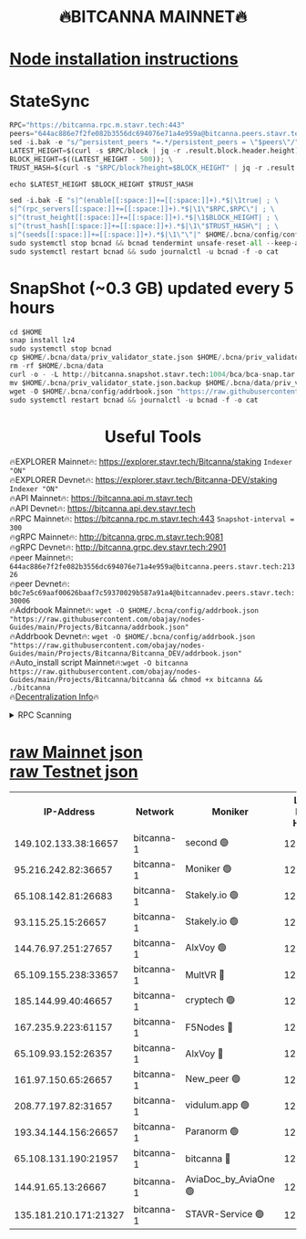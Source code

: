 <h1 align="center"> 🔥BITCANNA MAINNET🔥</h1>


[Node installation instructions](https://github.com/obajay/nodes-Guides/tree/main/Projects/Bitcanna)
=

# StateSync
```python
RPC="https://bitcanna.rpc.m.stavr.tech:443"
peers="644ac886e7f2fe082b3556dc694076e71a4e959a@bitcanna.peers.stavr.tech:21326"
sed -i.bak -e "s/^persistent_peers *=.*/persistent_peers = \"$peers\"/" $HOME/.bcna/config/config.toml
LATEST_HEIGHT=$(curl -s $RPC/block | jq -r .result.block.header.height); \
BLOCK_HEIGHT=$((LATEST_HEIGHT - 500)); \
TRUST_HASH=$(curl -s "$RPC/block?height=$BLOCK_HEIGHT" | jq -r .result.block_id.hash)

echo $LATEST_HEIGHT $BLOCK_HEIGHT $TRUST_HASH

sed -i.bak -E "s|^(enable[[:space:]]+=[[:space:]]+).*$|\1true| ; \
s|^(rpc_servers[[:space:]]+=[[:space:]]+).*$|\1\"$RPC,$RPC\"| ; \
s|^(trust_height[[:space:]]+=[[:space:]]+).*$|\1$BLOCK_HEIGHT| ; \
s|^(trust_hash[[:space:]]+=[[:space:]]+).*$|\1\"$TRUST_HASH\"| ; \
s|^(seeds[[:space:]]+=[[:space:]]+).*$|\1\"\"|" $HOME/.bcna/config/config.toml
sudo systemctl stop bcnad && bcnad tendermint unsafe-reset-all --keep-addr-book
sudo systemctl restart bcnad && sudo journalctl -u bcnad -f -o cat
```
# SnapShot (~0.3 GB) updated every 5 hours
```python
cd $HOME
snap install lz4
sudo systemctl stop bcnad
cp $HOME/.bcna/data/priv_validator_state.json $HOME/.bcna/priv_validator_state.json.backup
rm -rf $HOME/.bcna/data
curl -o - -L http://bitcanna.snapshot.stavr.tech:1004/bca/bca-snap.tar.lz4 | lz4 -c -d - | tar -x -C $HOME/.bcna --strip-components 2
mv $HOME/.bcna/priv_validator_state.json.backup $HOME/.bcna/data/priv_validator_state.json
wget -O $HOME/.bcna/config/addrbook.json "https://raw.githubusercontent.com/obajay/nodes-Guides/main/Projects/Bitcanna/addrbook.json"
sudo systemctl restart bcnad && journalctl -u bcnad -f -o cat
```

 <h1 align="center"> Useful Tools</h1>

🔥EXPLORER Mainnet🔥:    https://explorer.stavr.tech/Bitcanna/staking          `Indexer "ON"` \
🔥EXPLORER Devnet🔥:     https://explorer.stavr.tech/Bitcanna-DEV/staking     `Indexer "ON"` \
🔥API Mainnet🔥:         https://bitcanna.api.m.stavr.tech \
🔥API Devnet🔥:          https://bitcanna.api.dev.stavr.tech \
🔥RPC Mainnet🔥:         https://bitcanna.rpc.m.stavr.tech:443         `Snapshot-interval = 300` \
🔥gRPC Mainnet🔥:        http://bitcanna.grpc.m.stavr.tech:9081 \
🔥gRPC Devnet🔥:         http://bitcanna.grpc.dev.stavr.tech:2901 \
🔥peer Mainnet🔥:        `644ac886e7f2fe082b3556dc694076e71a4e959a@bitcanna.peers.stavr.tech:21326` \
🔥peer Devnet🔥:         `b0c7e5c69aaf00626baaf7c59370029b587a91a4@bitcannadev.peers.stavr.tech:30006` \
🔥Addrbook Mainnet🔥:    ```wget -O $HOME/.bcna/config/addrbook.json "https://raw.githubusercontent.com/obajay/nodes-Guides/main/Projects/Bitcanna/addrbook.json"``` \
🔥Addrbook Devnet🔥:    ```wget -O $HOME/.bcna/config/addrbook.json "https://raw.githubusercontent.com/obajay/nodes-Guides/main/Projects/Bitcanna/Bitcanna_DEV/addrbook.json"``` \
🔥Auto_install script Mainnet🔥:```wget -O bitcanna https://raw.githubusercontent.com/obajay/nodes-Guides/main/Projects/Bitcanna/bitcanna && chmod +x bitcanna && ./bitcanna``` \
🔥[Decentralization Info](https://github.com/obajay/StateSync-snapshots/tree/main/Projects/Bitcanna/Decentralization)🔥


<details>
<summary>RPC Scanning</summary>

<h2 align="center"> We scan nodes in real time every 4 hours. And we provide the final result of RPC endpoints.
We cannot influence the operation of these nodes in any way. </h2>


```python
If Voting Power is higher than 0 --> then the Node is a validator of the network and may be subject to attack and be a potential threat to the chain.
```
```python
We marked such validators with a red symbol
```

</details>

[raw Mainnet json](https://rpc-check.bcam.stavr.tech/bcam/rpc-bcam-result.json) \
[raw Testnet json](https://github.com/obajay/StateSync-snapshots/tree/main/Projects/Bitcanna/Rpc-Check-Testnet)
=



<table><tr><th>IP-Address</th><th>Network</th><th>Moniker</th><th>Latest Block Height</th><th>Earliest Block Height</th><th>Catching Up</th><th>Tx Index</th><th>Voting Power</th><th>Scan Time</th></tr><tr><td>149.102.133.38:16657</td><td>bitcanna-1</td><td>second 🟢</td><td>12948063</td><td>1</td><td>False</td><td>on</td><td>0</td><td>2024-03-10T12:16:46.857799672UTC</td></tr><tr><td>95.216.242.82:36657</td><td>bitcanna-1</td><td>Moniker 🟢</td><td>12948053</td><td>5776907</td><td>False</td><td>on</td><td>0</td><td>2024-03-10T12:15:45.484217802UTC</td></tr><tr><td>65.108.142.81:26683</td><td>bitcanna-1</td><td>Stakely.io 🟢</td><td>12948056</td><td>6152001</td><td>False</td><td>on</td><td>0</td><td>2024-03-10T12:16:06.708004272UTC</td></tr><tr><td>93.115.25.15:26657</td><td>bitcanna-1</td><td>Stakely.io 🟢</td><td>12948056</td><td>6520001</td><td>False</td><td>on</td><td>0</td><td>2024-03-10T12:16:02.310706756UTC</td></tr><tr><td>144.76.97.251:27657</td><td>bitcanna-1</td><td>AlxVoy 🟢</td><td>12948061</td><td>8805201</td><td>False</td><td>on</td><td>0</td><td>2024-03-10T12:16:36.321696734UTC</td></tr><tr><td>65.109.155.238:33657</td><td>bitcanna-1</td><td>MultVR 🔴</td><td>12862073</td><td>9933415</td><td>False</td><td>on</td><td>353850</td><td>2024-03-10T12:16:14.220274678UTC</td></tr><tr><td>185.144.99.40:46657</td><td>bitcanna-1</td><td>cryptech 🟢</td><td>12948052</td><td>11528001</td><td>False</td><td>on</td><td>0</td><td>2024-03-10T12:15:41.110046387UTC</td></tr><tr><td>167.235.9.223:61157</td><td>bitcanna-1</td><td>F5Nodes 🔴</td><td>12948058</td><td>12084001</td><td>False</td><td>on</td><td>570</td><td>2024-03-10T12:16:16.480335552UTC</td></tr><tr><td>65.109.93.152:26357</td><td>bitcanna-1</td><td>AlxVoy 🔴</td><td>12948063</td><td>12109301</td><td>False</td><td>on</td><td>1391822</td><td>2024-03-10T12:16:47.370747649UTC</td></tr><tr><td>161.97.150.65:26657</td><td>bitcanna-1</td><td>New_peer 🟢</td><td>12948057</td><td>12254001</td><td>False</td><td>on</td><td>0</td><td>2024-03-10T12:16:06.983356835UTC</td></tr><tr><td>208.77.197.82:31657</td><td>bitcanna-1</td><td>vidulum.app 🟢</td><td>12948057</td><td>12386934</td><td>False</td><td>on</td><td>0</td><td>2024-03-10T12:16:09.759698023UTC</td></tr><tr><td>193.34.144.156:26657</td><td>bitcanna-1</td><td>Paranorm 🟢</td><td>12948059</td><td>12697701</td><td>False</td><td>on</td><td>0</td><td>2024-03-10T12:16:23.181564935UTC</td></tr><tr><td>65.108.131.190:21957</td><td>bitcanna-1</td><td>bitcanna 🔴</td><td>12948059</td><td>12848059</td><td>False</td><td>on</td><td>419698</td><td>2024-03-10T12:16:20.878291914UTC</td></tr><tr><td>144.91.65.13:26667</td><td>bitcanna-1</td><td>AviaDoc_by_AviaOne 🟢</td><td>12948060</td><td>12939901</td><td>False</td><td>on</td><td>0</td><td>2024-03-10T12:16:31.720183662UTC</td></tr><tr><td>135.181.210.171:21327</td><td>bitcanna-1</td><td>STAVR-Service 🟢</td><td>12948061</td><td>12947001</td><td>False</td><td>on</td><td>0</td><td>2024-03-10T12:16:36.100759984UTC</td></tr></table>
